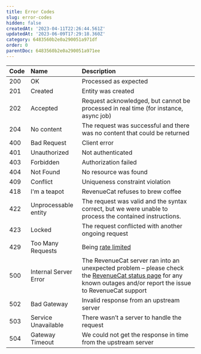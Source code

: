 ```yaml
---
title: Error Codes
slug: error-codes
hidden: false
createdAt: '2023-04-11T22:26:44.561Z'
updatedAt: '2023-06-09T17:29:18.360Z'
category: 6483560b2e0a290051a971df
order: 0
parentDoc: 6483560b2e0a290051a971ee
---
```

| Code | Name                  | Description                                                                                                                                                                                          |
| :--- | :-------------------- | :--------------------------------------------------------------------------------------------------------------------------------------------------------------------------------------------------- |
| 200  | OK                    | Processed as expected                                                                                                                                                                                |
| 201  | Created               | Entity was created                                                                                                                                                                                   |
| 202  | Accepted              | Request acknowledged, but cannot be processed in real time (for instance, async job)                                                                                                                 |
| 204  | No content            | The request was successful and there was no content that could be returned                                                                                                                           |
| 400  | Bad Request           | Client error                                                                                                                                                                                         |
| 401  | Unauthorized          | Not authenticated                                                                                                                                                                                    |
| 403  | Forbidden             | Authorization failed                                                                                                                                                                                 |
| 404  | Not Found             | No resource was found                                                                                                                                                                                |
| 409  | Conflict              | Uniqueness constraint violation                                                                                                                                                                      |
| 418  | I'm a teapot          | RevenueCat refuses to brew coffee                                                                                                                                                                    |
| 422  | Unprocessable entity  | The request was valid and the syntax correct, but we were unable to process the contained instructions.                                                                                              |
| 423  | Locked                | The request conflicted with another ongoing request                                                                                                                                                  |
| 429  | Too Many Requests     | Being [rate limited](ref:rate-limit)                                                                                                                                                                 |
| 500  | Internal Server Error | The RevenueCat server ran into an unexpected problem – please check the [RevenueCat status page](https://status.revenuecat.com/) for any known outages and/or report the issue to RevenueCat support |
| 502  | Bad Gateway           | Invalid response from an upstream server                                                                                                                                                             |
| 503  | Service Unavailable   | There wasn’t a server to handle the request                                                                                                                                                          |
| 504  | Gateway Timeout       | We could not get the response in time from the upstream server                                                                                                                                       |